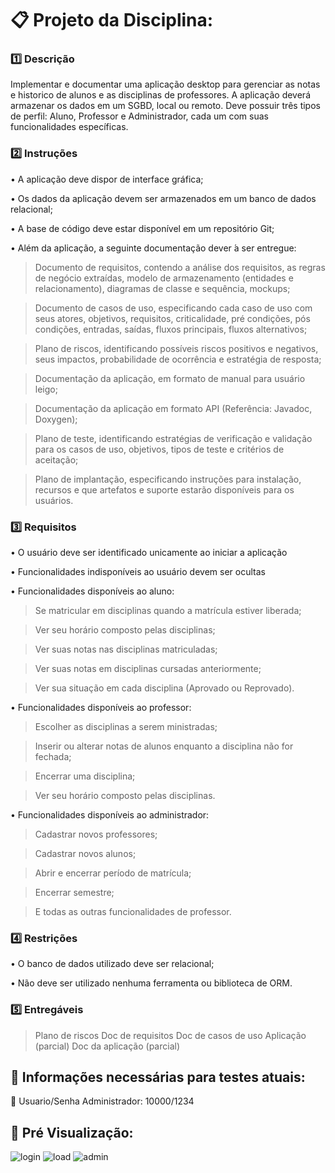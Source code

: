 # :clipboard: **Projeto da Disciplina:**

### :one: Descrição
Implementar e documentar uma aplicação desktop para gerenciar as notas e historico de alunos e as disciplinas de professores. A aplicação deverá armazenar os dados em um SGBD, local ou remoto. Deve possuir três tipos de perfil: Aluno, Professor e Administrador, cada um com suas funcionalidades específicas.

### :two: Instruções

• A aplicação deve dispor de interface gráfica;

• Os dados da aplicação devem ser armazenados em um banco de dados relacional;

• A base de código deve estar disponível em um repositório Git;

• Além da aplicação, a seguinte documentação dever ́a ser entregue:

>  Documento de requisitos, contendo a análise dos requisitos, as regras de negócio extraídas, modelo de armazenamento (entidades e relacionamento), diagramas de classe e sequência, mockups;

>  Documento de casos de uso, especificando cada caso de uso com seus atores, objetivos, requisitos, criticalidade, pré condições, pós condições, entradas, saídas, fluxos principais, fluxos alternativos;

>  Plano de riscos, identificando possíveis riscos positivos e negativos, seus impactos, probabilidade de ocorrência e estratégia de resposta;

>  Documentação da aplicação, em formato de manual para usuário leigo;

>  Documentação da aplicação em formato API (Referência: Javadoc, Doxygen);

>  Plano de teste, identificando estratégias de verificação e validação para os casos de uso, objetivos, tipos de teste e critérios de aceitação;

>  Plano de implantação, especificando instruções para instalação, recursos e que artefatos e suporte estarão disponíveis para os usuários.

### :three: Requisitos

• O usuário deve ser identificado unicamente ao iniciar a aplicação

• Funcionalidades indisponíveis ao usuário devem ser ocultas

• Funcionalidades disponíveis ao aluno:

>  Se matricular em disciplinas quando a matrícula estiver liberada;

>  Ver seu horário composto pelas disciplinas;

>  Ver suas notas nas disciplinas matriculadas;

>  Ver suas notas em disciplinas cursadas anteriormente;

>  Ver sua situação em cada disciplina (Aprovado ou Reprovado).

• Funcionalidades disponíveis ao professor:

>  Escolher as disciplinas a serem ministradas;

>  Inserir ou alterar notas de alunos enquanto a disciplina não for fechada;

>  Encerrar uma disciplina;

>  Ver seu horário composto pelas disciplinas.

• Funcionalidades disponíveis ao administrador:

>  Cadastrar novos professores;

>  Cadastrar novos alunos;

>  Abrir e encerrar período de matrícula;

>  Encerrar semestre;

>  E todas as outras funcionalidades de professor.

### :four: Restrições

• O banco de dados utilizado deve ser relacional;

• Não deve ser utilizado nenhuma ferramenta ou biblioteca de ORM.


### :five: Entregáveis

> Plano de riscos
> Doc de requisitos
> Doc de casos de uso
> Aplicação (parcial)
> Doc da aplicação (parcial) 

## :key: **Informações necessárias para testes atuais:**

:closed_lock_with_key: Usuario/Senha Administrador: 10000/1234

## :eyes: **Pré Visualização:**

![login](https://user-images.githubusercontent.com/60760405/166170729-800dc01f-8a9f-45b7-b2b7-0e86552d4b97.png)
![load](https://user-images.githubusercontent.com/60760405/166170728-7c2691e8-30ad-46ec-9a2c-debaeda03372.png)
![admin](https://user-images.githubusercontent.com/60760405/166170726-6ef2dfaf-1d0d-4b85-b177-4db92915c1f0.png)



